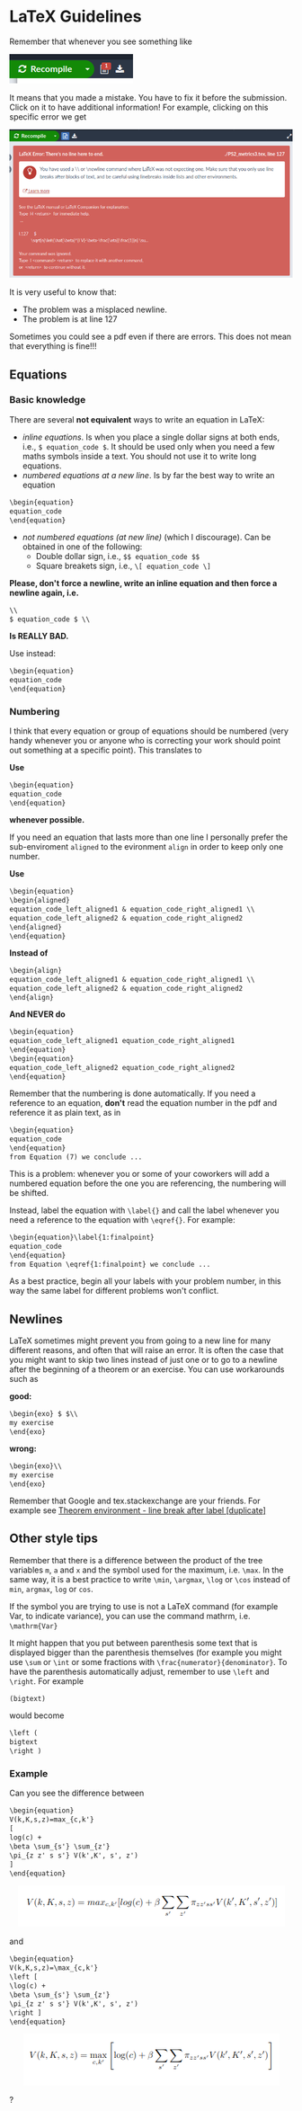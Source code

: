 # LaTeX Guidelines

Remember that whenever you see something like 

![Overleaf Error](/OverError.png)


It means that you made a mistake. You have to fix it before the submission. Click on it to have additional information!
For example, clicking on this specific error we get 

![Overleaf Error 1](/WrongNewline.png)


It is very useful to know that:
 * The problem was a misplaced newline.
 * The problem is at line 127

Sometimes you could see a pdf even if there are errors. This does not mean that everything is fine!!!

## Equations

### Basic knowledge

There are several **not equivalent** ways to write an equation in LaTeX:

 * *inline equations*. Is when you place a single dollar signs at both ends, i.e., `$ equation_code $`. It should be used only when you need a few maths symbols inside a text. You should not use it to write long equations.
 * *numbered equations at a new line*. Is by far the best way to write an equation
 ```
\begin{equation}
equation_code
\end{equation}
```
 * *not numbered equations (at new line)* (which I discourage). Can be obtained in one of the following:
    *  Double dollar sign, i.e.,  `$$ equation_code $$`
    *  Square breakets sign, i.e.,  `\[ equation_code \]`

**Please, don't force a newline, write an inline equation and then force a newline again, i.e.**
```
\\
$ equation_code $ \\
```
**Is REALLY BAD.**

Use instead:
```
\begin{equation}
equation_code
\end{equation}
```

### Numbering

I think that every equation or group of equations should be numbered (very handy whenever you or anyone who is correcting your work should point out something at a specific point). This translates to

**Use**
```
\begin{equation}
equation_code
\end{equation}
```
**whenever possible.**

If you need an equation that lasts more than one line I personally prefer the sub-enviroment `aligned` to the evironment `align` in order to keep only one number.

**Use**
```
\begin{equation}
\begin{aligned}
equation_code_left_aligned1 & equation_code_right_aligned1 \\
equation_code_left_aligned2 & equation_code_right_aligned2
\end{aligned}
\end{equation}
```
**Instead of**
```
\begin{align}
equation_code_left_aligned1 & equation_code_right_aligned1 \\
equation_code_left_aligned2 & equation_code_right_aligned2
\end{align}
```
**And NEVER do**
```
\begin{equation}
equation_code_left_aligned1 equation_code_right_aligned1
\end{equation}
\begin{equation}
equation_code_left_aligned2 equation_code_right_aligned2
\end{equation}
```

Remember that the numbering is done automatically. If you need a reference to an equation, **don't** read the equation number in the pdf and reference it as plain text, as in
```
\begin{equation}
equation_code
\end{equation}
from Equation (7) we conclude ...
```
This is a problem: whenever you or some of your coworkers will add a numbered equation before the one you are referencing, the numbering will be shifted.

Instead, label the equation with `\label{}` and call the label whenever you need a reference to the equation with `\eqref{}`. For example:
```
\begin{equation}\label{1:finalpoint}
equation_code
\end{equation}
from Equation \eqref{1:finalpoint} we conclude ...
```
As a best practice, begin all your labels with your problem number, in this way the same label for different problems won't conflict.


## Newlines

LaTeX sometimes might prevent you from going to a new line for many different reasons, and often that will raise an error.
It is often the case that you might want to skip two lines instead of just one or to go to a newline after the beginning of a theorem or an exercise. You can use workarounds such as


**good:**
```
\begin{exo} $ $\\
my exercise
\end{exo}
```

**wrong:**
```
\begin{exo}\\
my exercise
\end{exo}
```

Remember that Google and tex.stackexchange are your friends.
For example see [Theorem environment - line break after label [duplicate]](https://tex.stackexchange.com/questions/37797/theorem-environment-line-break-after-label/37805)

## Other style tips

Remember that there is a difference between the product of the tree variables `m`, `a` and `x` and the symbol used for the maximum, i.e. `\max`. In the same way, it is a best practice to write `\min`, `\argmax`, `\log` or `\cos` instead of `min`, `argmax`, `log` or `cos`.

If the symbol you are trying to use is not a LaTeX command (for example Var, to indicate variance), you can use the command mathrm, i.e. `\mathrm{Var}`

It might happen that you put between parenthesis some text that is displayed bigger than the parenthesis themselves (for example you might use `\sum` or `\int` or some fractions with `\frac{numerator}{denominator}`. To have the parenthesis automatically adjust, remember to use `\left` and `\right`. For example
```
(bigtext)
```
would become 
```
\left (
bigtext
\right )
```

### Example
Can you see the difference between
```
\begin{equation}
V(k,K,s,z)=max_{c,k'}
[
log(c) + 
\beta \sum_{s'} \sum_{z'}
\pi_{z z' s s'} V(k',K', s', z')
]
\end{equation}
```
<p align="center">
<img src="/BadDisplay.png">
</p>
and

```
\begin{equation}
V(k,K,s,z)=\max_{c,k'}
\left [
\log(c) + 
\beta \sum_{s'} \sum_{z'}
\pi_{z z' s s'} V(k',K', s', z')
\right ]
\end{equation}
```

<p align="center">
<img src="/BetterDisplay.png">
</p>
?
